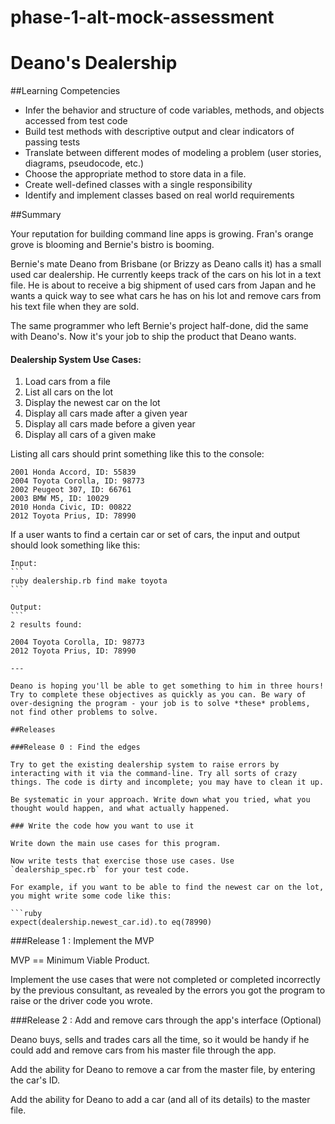 phase-1-alt-mock-assessment
===========================

# Deano's Dealership
 
##Learning Competencies 

* Infer the behavior and structure of code variables, methods, and objects accessed from test code
* Build test methods with descriptive output and clear indicators of passing tests
* Translate between different modes of modeling a problem (user stories, diagrams, pseudocode, etc.)
* Choose the appropriate method to store data in a file.
* Create well-defined classes with a single responsibility
* Identify and implement classes based on real world requirements

##Summary 

Your reputation for building command line apps is growing. Fran's orange grove is blooming and Bernie's bistro is booming.

Bernie's mate Deano from Brisbane (or Brizzy as Deano calls it) has a small used car dealership. He currently keeps track of the cars on his lot in a text file. He is about to receive a big shipment of used cars from Japan and he wants a quick way to see what cars he has on his lot and remove cars from his text file when they are sold.

The same programmer who left Bernie's project half-done, did the same with Deano's. Now it's your job to ship the product that Deano wants.


#### Dealership System Use Cases:

1. Load cars from a file
2. List all cars on the lot
3. Display the newest car on the lot
4. Display all cars made after a given year
5. Display all cars made before a given year
6. Display all cars of a given make

Listing all cars should print something like this to the console:
	
	2001 Honda Accord, ID: 55839
	2004 Toyota Corolla, ID: 98773
	2002 Peugeot 307, ID: 66761
	2003 BMW M5, ID: 10029
	2010 Honda Civic, ID: 00822
	2012 Toyota Prius, ID: 78990
	
If a user wants to find a certain car or set of cars, the input and output should look something like this:
	
	Input:
	```
	ruby dealership.rb find make toyota
	```
	
	Output:
	```
	2 results found:
	
	2004 Toyota Corolla, ID: 98773
	2012 Toyota Prius, ID: 78990
  ```
---

Deano is hoping you'll be able to get something to him in three hours! Try to complete these objectives as quickly as you can. Be wary of over-designing the program - your job is to solve *these* problems, not find other problems to solve.

##Releases

###Release 0 : Find the edges

Try to get the existing dealership system to raise errors by interacting with it via the command-line. Try all sorts of crazy things. The code is dirty and incomplete; you may have to clean it up.

Be systematic in your approach. Write down what you tried, what you thought would happen, and what actually happened. 

### Write the code how you want to use it

Write down the main use cases for this program.

Now write tests that exercise those use cases. Use `dealership_spec.rb` for your test code.

For example, if you want to be able to find the newest car on the lot, you might write some code like this:

```ruby
expect(dealership.newest_car.id).to eq(78990)
```
	
###Release 1 : Implement the MVP

MVP == Minimum Viable Product.

Implement the use cases that were not completed or completed incorrectly by the previous consultant, as revealed by the errors you got the program to raise or the driver code you wrote.


###Release 2 : Add and remove cars through the app's interface (Optional)

Deano buys, sells and trades cars all the time, so it would be handy if he could add and remove cars from his master file through the app.

Add the ability for Deano to remove a car from the master file, by entering the car's ID.

Add the ability for Deano to add a car (and all of its details) to the master file.

